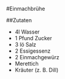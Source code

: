 #Einmachbrühe

##Zutaten

- 4l Wasser
- 1 Pfund Zucker
- 3 lö Salz
- 2 Essigessenz
- 2 Einmachgewürz
- Merettich
- Kräuter (z. B. Dill)